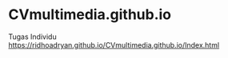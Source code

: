 # CVmultimedia.github.io
Tugas Individu
https://ridhoadryan.github.io/CVmultimedia.github.io/Index.html

